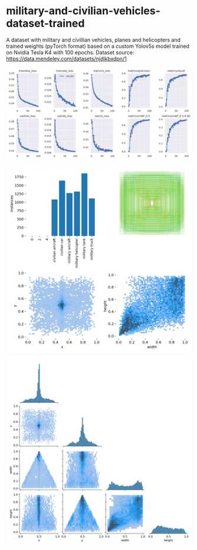 # military-and-civilian-vehicles-dataset-trained
A dataset with military and civillian vehicles, planes and helicopters and trained weights (pyTorch format) based on a custom Yolov5s model trained on Nvidia Tesla K4 with 100 epochs. Dataset source:  https://data.mendeley.com/datasets/njdjkbxdpn/1

![alt text](https://github.com/Alema1/military-and-civilian-vehicles-dataset-trained/blob/main/results.png?raw=true)

![alt text](https://github.com/Alema1/military-and-civilian-vehicles-dataset-trained/blob/main/labels.jpg?raw=true)

![alt text](https://github.com/Alema1/military-and-civilian-vehicles-dataset-trained/blob/main/labels_correlogram.jpg?raw=true)

